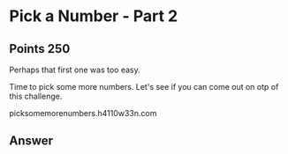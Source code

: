 # Pick a Number - Part 2

## Points 250

Perhaps that first one was too easy.

Time to pick some more numbers. Let's see if you can come out on otp of this challenge.

picksomemorenumbers.h4110w33n.com

## Answer